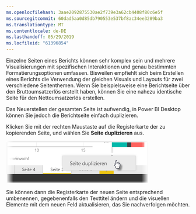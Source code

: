 ```yaml
---
ms.openlocfilehash: 3aae2092875530ae2f739e3a62cb4408f80c6e5f
ms.sourcegitcommit: 60dad5aa0d85db790553e537bf8ac34ee3289ba3
ms.translationtype: MT
ms.contentlocale: de-DE
ms.lasthandoff: 05/29/2019
ms.locfileid: "61396854"
---
```

Einzelne Seiten eines Berichts können sehr komplex sein und mehrere Visualisierungen mit spezifischen Interaktionen und genau bestimmten Formatierungsoptionen umfassen. Bisweilen empfiehlt sich beim Erstellen eines Berichts die Verwendung der gleichen Visuals und Layouts für zwei verschiedene Seitenthemen. Wenn Sie beispielsweise eine Berichtseite über den Bruttoumsatzerlös erstellt haben, können Sie eine nahezu identische Seite für den Nettoumsatzerlös erstellen.

Das Neuerstellen der gesamten Seite ist aufwendig, in Power BI Desktop können Sie jedoch die Berichtseite einfach duplizieren.

Klicken Sie mit der rechten Maustaste auf die Registerkarte der zu kopierenden Seite, und wählen Sie **Seite duplizieren** aus.

![](media/3-11b-duplicate-page/3-11b_1.png)

Sie können dann die Registerkarte der neuen Seite entsprechend umbenennen, gegebenenfalls den Texttitel ändern und die visuellen Elemente mit dem neuen Feld aktualisieren, das Sie nachverfolgen möchten.

